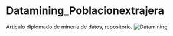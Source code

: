 # Datamining_Poblacionextrajera
Articulo diplomado de minería de datos, repositorio.
![Datamining](https://user-images.githubusercontent.com/56943051/68998422-5155cd80-08b2-11ea-831e-df4be77a50ec.jpg)
